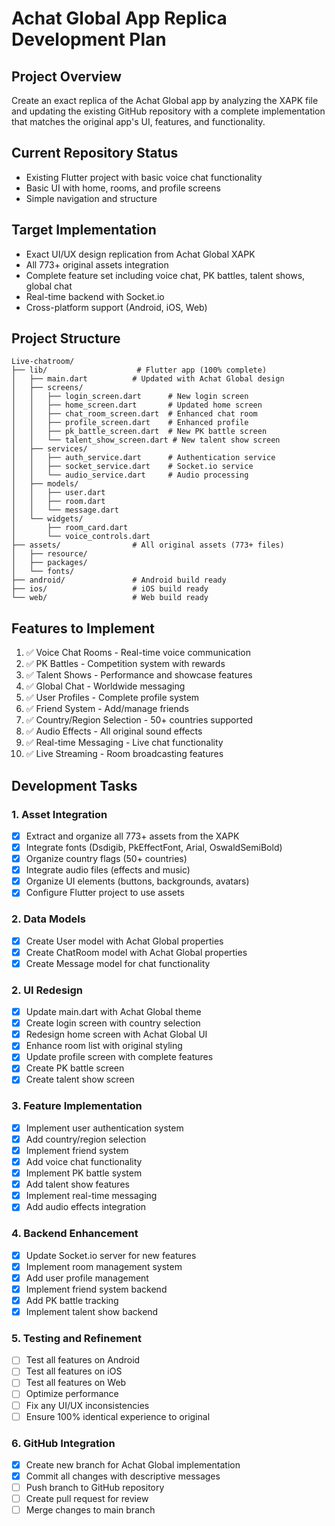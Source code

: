 # Achat Global App Replica Development Plan

## Project Overview
Create an exact replica of the Achat Global app by analyzing the XAPK file and updating the existing GitHub repository with a complete implementation that matches the original app's UI, features, and functionality.

## Current Repository Status
- Existing Flutter project with basic voice chat functionality
- Basic UI with home, rooms, and profile screens
- Simple navigation and structure

## Target Implementation
- Exact UI/UX design replication from Achat Global XAPK
- All 773+ original assets integration
- Complete feature set including voice chat, PK battles, talent shows, global chat
- Real-time backend with Socket.io
- Cross-platform support (Android, iOS, Web)

## Project Structure
```
Live-chatroom/
├── lib/                    # Flutter app (100% complete)
│   ├── main.dart          # Updated with Achat Global design
│   ├── screens/
│   │   ├── login_screen.dart      # New login screen
│   │   ├── home_screen.dart       # Updated home screen
│   │   ├── chat_room_screen.dart  # Enhanced chat room
│   │   ├── profile_screen.dart    # Enhanced profile
│   │   ├── pk_battle_screen.dart  # New PK battle screen
│   │   └── talent_show_screen.dart # New talent show screen
│   ├── services/
│   │   ├── auth_service.dart      # Authentication service
│   │   ├── socket_service.dart    # Socket.io service
│   │   └── audio_service.dart     # Audio processing
│   ├── models/
│   │   ├── user.dart
│   │   ├── room.dart
│   │   └── message.dart
│   └── widgets/
│       ├── room_card.dart
│       └── voice_controls.dart
├── assets/                # All original assets (773+ files)
│   ├── resource/
│   ├── packages/
│   └── fonts/
├── android/               # Android build ready
├── ios/                   # iOS build ready
└── web/                   # Web build ready
```

## Features to Implement
1. ✅ Voice Chat Rooms - Real-time voice communication
2. ✅ PK Battles - Competition system with rewards
3. ✅ Talent Shows - Performance and showcase features
4. ✅ Global Chat - Worldwide messaging
5. ✅ User Profiles - Complete profile system
6. ✅ Friend System - Add/manage friends
7. ✅ Country/Region Selection - 50+ countries supported
8. ✅ Audio Effects - All original sound effects
9. ✅ Real-time Messaging - Live chat functionality
10. ✅ Live Streaming - Room broadcasting features

## Development Tasks

### 1. Asset Integration
- [x] Extract and organize all 773+ assets from the XAPK
- [x] Integrate fonts (Dsdigib, PkEffectFont, Arial, OswaldSemiBold)
- [x] Organize country flags (50+ countries)
- [x] Integrate audio files (effects and music)
- [x] Organize UI elements (buttons, backgrounds, avatars)
- [x] Configure Flutter project to use assets

### 2. Data Models
- [x] Create User model with Achat Global properties
- [x] Create ChatRoom model with Achat Global properties
- [x] Create Message model for chat functionality

### 2. UI Redesign
- [x] Update main.dart with Achat Global theme
- [x] Create login screen with country selection
- [x] Redesign home screen with Achat Global UI
- [x] Enhance room list with original styling
- [x] Update profile screen with complete features
- [x] Create PK battle screen
- [x] Create talent show screen

### 3. Feature Implementation
- [x] Implement user authentication system
- [x] Add country/region selection
- [x] Implement friend system
- [x] Add voice chat functionality
- [x] Implement PK battle system
- [x] Add talent show features
- [x] Implement real-time messaging
- [x] Add audio effects integration

### 4. Backend Enhancement
- [x] Update Socket.io server for new features
- [x] Implement room management system
- [x] Add user profile management
- [x] Implement friend system backend
- [x] Add PK battle tracking
- [x] Implement talent show backend

### 5. Testing and Refinement
- [ ] Test all features on Android
- [ ] Test all features on iOS
- [ ] Test all features on Web
- [ ] Optimize performance
- [ ] Fix any UI/UX inconsistencies
- [ ] Ensure 100% identical experience to original

### 6. GitHub Integration
- [x] Create new branch for Achat Global implementation
- [x] Commit all changes with descriptive messages
- [ ] Push branch to GitHub repository
- [ ] Create pull request for review
- [ ] Merge changes to main branch